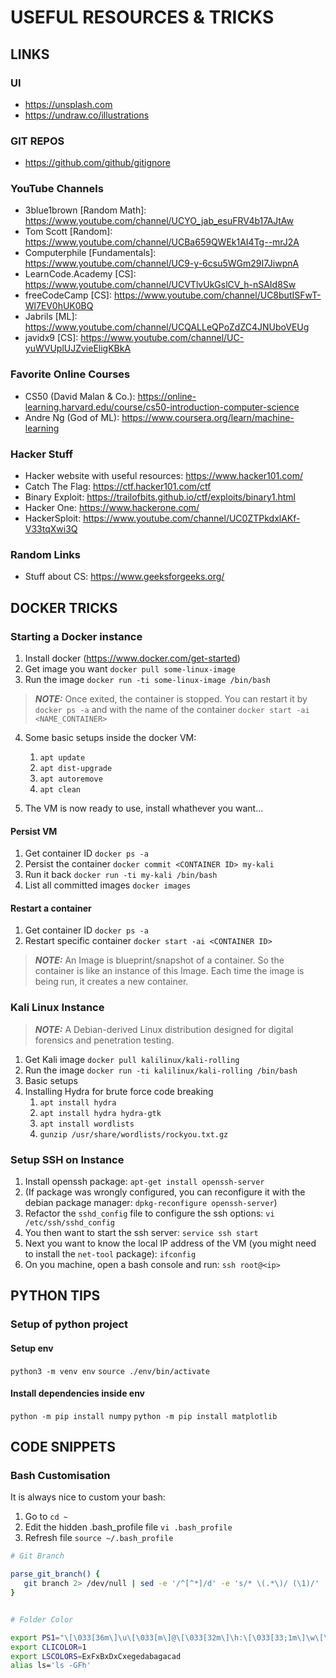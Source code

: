 # USEFUL RESOURCES & TRICKS

## LINKS

### UI
- https://unsplash.com
- https://undraw.co/illustrations

### GIT REPOS
- https://github.com/github/gitignore

### YouTube Channels
- 3blue1brown [Random Math]: https://www.youtube.com/channel/UCYO_jab_esuFRV4b17AJtAw
- Tom Scott [Random]: https://www.youtube.com/channel/UCBa659QWEk1AI4Tg--mrJ2A
- Computerphile [Fundamentals]: https://www.youtube.com/channel/UC9-y-6csu5WGm29I7JiwpnA
- LearnCode.Academy [CS]: https://www.youtube.com/channel/UCVTlvUkGslCV_h-nSAId8Sw
- freeCodeCamp [CS]: https://www.youtube.com/channel/UC8butISFwT-Wl7EV0hUK0BQ
- Jabrils [ML]: https://www.youtube.com/channel/UCQALLeQPoZdZC4JNUboVEUg
- javidx9 [CS]: https://www.youtube.com/channel/UC-yuWVUplUJZvieEligKBkA

### Favorite Online Courses
- CS50 (David Malan & Co.): https://online-learning.harvard.edu/course/cs50-introduction-computer-science
- Andre Ng (God of ML): https://www.coursera.org/learn/machine-learning

### Hacker Stuff
- Hacker website with useful resources: https://www.hacker101.com/
- Catch The Flag: https://ctf.hacker101.com/ctf
- Binary Exploit: https://trailofbits.github.io/ctf/exploits/binary1.html
- Hacker One: https://www.hackerone.com/
- HackerSploit: https://www.youtube.com/channel/UC0ZTPkdxlAKf-V33tqXwi3Q

### Random Links
- Stuff about CS: https://www.geeksforgeeks.org/

## DOCKER TRICKS

### Starting a Docker instance

1. Install docker (https://www.docker.com/get-started)
2. Get image you want `docker pull some-linux-image`
3. Run the image `docker run -ti some-linux-image /bin/bash`

> **_NOTE:_**  Once exited, the container is stopped. You can restart it by `docker ps -a` and with the name of the container `docker start -ai <NAME_CONTAINER>`

4. Some basic setups inside the docker VM:
    1. `apt update`
    2. `apt dist-upgrade`
    3. `apt autoremove`
    4. `apt clean`

5. The VM is now ready to use, install whathever you want...

#### Persist VM

1. Get container ID `docker ps -a`
2. Persist the container `docker commit <CONTAINER ID> my-kali`
3. Run it back `docker run -ti my-kali /bin/bash`
4. List all committed images `docker images`

#### Restart a container

1. Get container ID `docker ps -a`
2. Restart specific container `docker start -ai <CONTAINER ID>`

> **_NOTE:_**  An Image is blueprint/snapshot of a container. So the container is like an instance of this Image. Each time the image is being run, it creates a new container.


### Kali Linux Instance

> **_NOTE:_**  A Debian-derived Linux distribution designed for digital forensics and penetration testing.

1. Get Kali image `docker pull kalilinux/kali-rolling`
2. Run the image `docker run -ti kalilinux/kali-rolling /bin/bash`
3. Basic setups
4. Installing Hydra for brute force code breaking
    1. `apt install hydra`
    2. `apt install hydra hydra-gtk`
    3. `apt install wordlists`
    4. `gunzip /usr/share/wordlists/rockyou.txt.gz`


### Setup SSH on Instance

1. Install openssh package: `apt-get install openssh-server`
2. (If package was wrongly configured, you can reconfigure it with the debian package manager: `dpkg-reconfigure openssh-server`)
3. Refactor the `sshd_config` file to configure the ssh options: `vi /etc/ssh/sshd_config`
4. You then want to start the ssh server: `service ssh start`
5. Next you want to know the local IP address of the VM (you might need to install the `net-tool` package): `ifconfig`
6. On you machine, open a bash console and run: `ssh root@<ip>`


## PYTHON TIPS

### Setup of python project

#### Setup env

`python3 -m venv env`
`source ./env/bin/activate`

#### Install dependencies inside env

`python -m pip install numpy`
`python -m pip install matplotlib`


## CODE SNIPPETS

### Bash Customisation

It is always nice to custom your bash:

1. Go to `cd ~`
2. Edit the hidden .bash_profile file `vi .bash_profile`
3. Refresh file `source ~/.bash_profile`

```bash
# Git Branch

parse_git_branch() {
   git branch 2> /dev/null | sed -e '/^[^*]/d' -e 's/* \(.*\)/ (\1)/'
}


# Folder Color

export PS1="\[\033[36m\]\u\[\033[m\]@\[\033[32m\]\h:\[\033[33;1m\]\w\[\033[m\]\[\033[32m\]\$(parse_git_branch)\[\033[00m\]$ "
export CLICOLOR=1
export LSCOLORS=ExFxBxDxCxegedabagacad
alias ls='ls -GFh'
```
